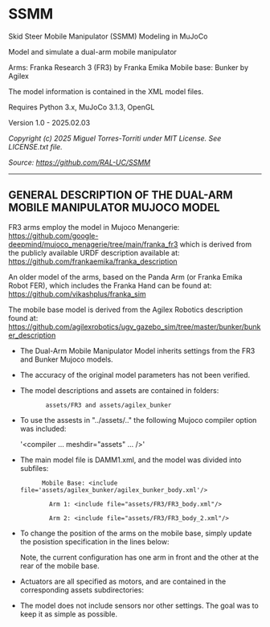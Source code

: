# SSMM
Skid Steer Mobile Manipulator (SSMM) Modeling in MuJoCo

Model and simulate a dual-arm mobile manipulator
 
Arms:        Franka Research 3 (FR3) by Franka Emika
Mobile base: Bunker by Agilex

The model information is contained in the XML model files.

Requires Python 3.x, MuJoCo 3.1.3, OpenGL

Version 1.0  - 2025.02.03 

*Copyright (c) 2025 Miguel Torres-Torriti under MIT License. See LICENSE.txt file.*

*Source: https://github.com/RAL-UC/SSMM*

---

## GENERAL DESCRIPTION OF THE DUAL-ARM MOBILE MANIPULATOR MUJOCO MODEL 

FR3 arms employ the model in Mujoco Menangerie:
   https://github.com/google-deepmind/mujoco_menagerie/tree/main/franka_fr3
which is derived from the publicly available URDF description available at:
   https://github.com/frankaemika/franka_description
 
An older model of the arms, based on the Panda Arm (or Franka Emika Robot FER), which
includes the Franka Hand can be found at:
   https://github.com/vikashplus/franka_sim

The mobile base model is derived from the Agilex Robotics description found at:
   https://github.com/agilexrobotics/ugv_gazebo_sim/tree/master/bunker/bunker_description

- The Dual-Arm Mobile Manipulator Model inherits settings from the FR3 and Bunker 
  Mujoco models.
- The accuracy of the original model parameters has not been verified.
- The model descriptions and assets are contained in folders:

             assets/FR3 and assets/agilex_bunker
	 
- To use the assests in "../assets/.." the following Mujoco compiler option was included:

    '<compiler ... meshdir="assets" ... />'
	
- The main model file is DAMM1.xml, and the model was divided into subfiles:

            Mobile Base: <include file='assets/agilex_bunker/agilex_bunker_body.xml'/>
	 
              Arm 1: <include file="assets/FR3/FR3_body.xml"/>
			  
              Arm 2: <include file="assets/FR3/FR3_body_2.xml"/>
			  
- To change the position of the arms on the mobile base, simply update the posistion 
  specification in the lines below:
     <body name="arm_base_1" childclass="fr3" pos="0.05 0 0.42">
     <body name="arm_base_2" childclass="fr3" pos="-0.3 0 0.42">
   
   Note, the current configuration has one arm in front and the other at the rear of the 
   mobile base.
- Actuators are all specified as motors, and are contained in the corresponding assets 
  subdirectories:
  
     <include file='assets/agilex_bunker/agilex_bunker_actuators.xml'/>
	 
     <include file='assets/FR3/FR3_actuators.xml'/>
	 
     <include file='assets/FR3/FR3_actuators_2.xml'/> 
	 
 
- The model does not include sensors nor other settings.  The goal was to keep it as simple as possible. 